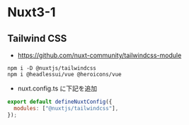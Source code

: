 # Nuxt3-1

## Tailwind CSS

- https://github.com/nuxt-community/tailwindcss-module

```shell
npm i -D @nuxtjs/tailwindcss
npm i @headlessui/vue @heroicons/vue
```

- nuxt.config.ts に下記を追加

```js
export default defineNuxtConfig({
  modules: ["@nuxtjs/tailwindcss"],
});
```

